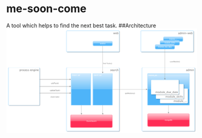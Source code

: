 # me-soon-come
A tool which helps to find the next best task.
##Architecture
![architecture](doc/me-soon-come.png)